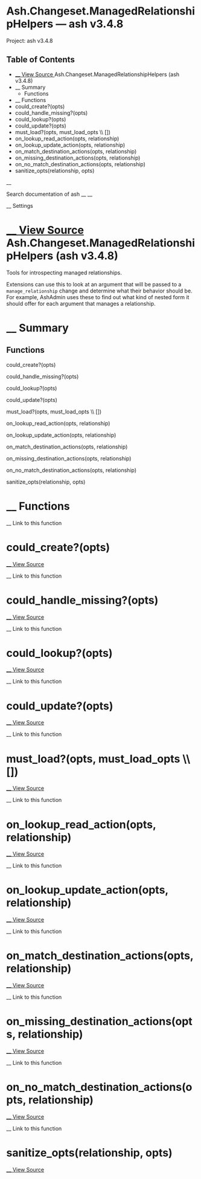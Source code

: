 # Ash.Changeset.ManagedRelationshipHelpers — ash v3.4.8

Project: ash v3.4.8

## Table of Contents

- [ __ View Source ](external_link) Ash.Changeset.ManagedRelationshipHelpers (ash v3.4.8)
- __ Summary
  - Functions
- __ Functions
- could_create?(opts)
- could_handle_missing?(opts)
- could_lookup?(opts)
- could_update?(opts)
- must_load?(opts, must_load_opts \\\ [])
- on_lookup_read_action(opts, relationship)
- on_lookup_update_action(opts, relationship)
- on_match_destination_actions(opts, relationship)
- on_missing_destination_actions(opts, relationship)
- on_no_match_destination_actions(opts, relationship)
- sanitize_opts(relationship, opts)

__

Search documentation of ash __ __

__ Settings

#  [ __ View Source ](external_link) Ash.Changeset.ManagedRelationshipHelpers (ash v3.4.8)

Tools for introspecting managed relationships.

Extensions can use this to look at an argument that will be passed to a `manage_relationship` change and determine what their behavior should be. For example, AshAdmin uses these to find out what kind of nested form it should offer for each argument that manages a relationship.

#  __ Summary

##  Functions

could_create?(opts)

could_handle_missing?(opts)

could_lookup?(opts)

could_update?(opts)

must_load?(opts, must_load_opts \\\ [])

on_lookup_read_action(opts, relationship)

on_lookup_update_action(opts, relationship)

on_match_destination_actions(opts, relationship)

on_missing_destination_actions(opts, relationship)

on_no_match_destination_actions(opts, relationship)

sanitize_opts(relationship, opts)

#  __ Functions

__ Link to this function

# could_create?(opts)

[ __ View Source ](external_link)

__ Link to this function

# could_handle_missing?(opts)

[ __ View Source ](external_link)

__ Link to this function

# could_lookup?(opts)

[ __ View Source ](external_link)

__ Link to this function

# could_update?(opts)

[ __ View Source ](external_link)

__ Link to this function

# must_load?(opts, must_load_opts \\\ [])

[ __ View Source ](external_link)

__ Link to this function

# on_lookup_read_action(opts, relationship)

[ __ View Source ](external_link)

__ Link to this function

# on_lookup_update_action(opts, relationship)

[ __ View Source ](external_link)

__ Link to this function

# on_match_destination_actions(opts, relationship)

[ __ View Source ](external_link)

__ Link to this function

# on_missing_destination_actions(opts, relationship)

[ __ View Source ](external_link)

__ Link to this function

# on_no_match_destination_actions(opts, relationship)

[ __ View Source ](external_link)

__ Link to this function

# sanitize_opts(relationship, opts)

[ __ View Source ](external_link)
